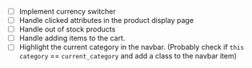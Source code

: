 - [ ] Implement currency switcher
- [ ] Handle clicked attributes in the product display page
- [ ] Handle out of stock products
- [ ] Handle adding items to the cart.
- [ ] Highlight the current category in the navbar. (Probably check if `this category` == `current_category` and add a class to the navbar item)
